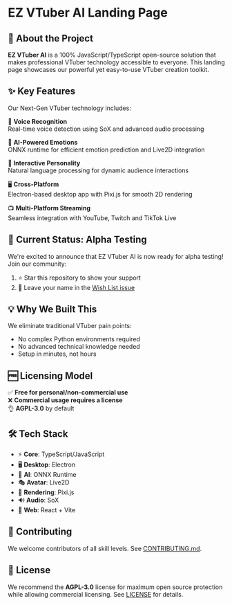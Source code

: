 # EZ VTuber AI Landing Page

## 🚀 About the Project

**EZ VTuber AI** is a 100% JavaScript/TypeScript open-source solution that makes professional VTuber technology accessible to everyone. This landing page showcases our powerful yet easy-to-use VTuber creation toolkit.

## ✨ Key Features

Our Next-Gen VTuber technology includes:

🎤 **Voice Recognition**  
Real-time voice detection using SoX and advanced audio processing  

🧠 **AI-Powered Emotions**  
ONNX runtime for efficient emotion prediction and Live2D integration  

💬 **Interactive Personality**  
Natural language processing for dynamic audience interactions  

🖥️ **Cross-Platform**  
Electron-based desktop app with Pixi.js for smooth 2D rendering  

📺 **Multi-Platform Streaming**  
Seamless integration with YouTube, Twitch and TikTok Live  

## 🌟 Current Status: Alpha Testing

We're excited to announce that EZ VTuber AI is now ready for alpha testing! Join our community:

1. ⭐ Star this repository to show your support  
2. 📝 Leave your name in the [Wish List issue](https://github.com/yourusername/vtuber-landing/issues)  

## 💡 Why We Built This

We eliminate traditional VTuber pain points:
- No complex Python environments required  
- No advanced technical knowledge needed  
- Setup in minutes, not hours  

## 🆓 Licensing Model

✅ **Free for personal/non-commercial use**  
❌ **Commercial usage requires a license**  
👌 **AGPL-3.0** by default

## 🛠️ Tech Stack

- ⚡ **Core**: TypeScript/JavaScript  
- 🖥️ **Desktop**: Electron  
- 🤖 **AI**: ONNX Runtime  
- 🎭 **Avatar**: Live2D  
- 🎨 **Rendering**: Pixi.js  
- 🔊 **Audio**: SoX  
- 🚀 **Web**: React + Vite  

## 🤝 Contributing

We welcome contributors of all skill levels. See [CONTRIBUTING.md](CONTRIBUTING.md).

## 📄 License

We recommend the **AGPL-3.0** license for maximum open source protection while allowing commercial licensing. See [LICENSE](LICENSE) for details.